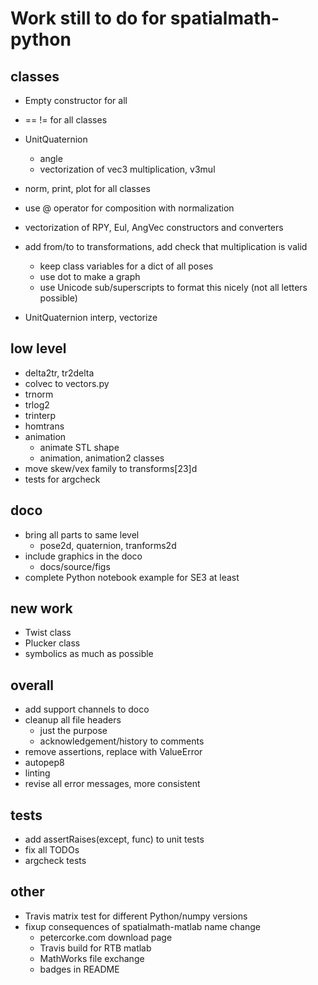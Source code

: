# Work still to do for spatialmath-python


## classes
* Empty constructor for all
* == != for all classes
* UnitQuaternion
  * angle
  * vectorization of vec3 multiplication, v3mul

* norm, print, plot for all classes
* use @ operator for composition with normalization
* vectorization of RPY, Eul, AngVec constructors and converters
* add from/to to transformations, add check that multiplication is valid
  * keep class variables for a dict of all poses
  * use dot to make a graph
  * use Unicode sub/superscripts to format this nicely (not all letters possible)
* UnitQuaternion interp, vectorize

## low level

* delta2tr, tr2delta
* colvec to vectors.py
* trnorm
* trlog2
* trinterp
* homtrans
* animation
  * animate STL shape
  * animation, animation2 classes
* move skew/vex family to transforms[23]d
* tests for argcheck

## doco
* bring all parts to same level
  * pose2d, quaternion, tranforms2d
* include graphics in the doco
  * docs/source/figs
* complete Python notebook example for SE3 at least


## new work
* Twist class
* Plucker class
* symbolics as much as possible

## overall
* add support channels to doco
* cleanup all file headers
  * just the purpose
  * acknowledgement/history to comments
* remove assertions, replace with ValueError
* autopep8
* linting
* revise all error messages, more consistent

## tests
* add assertRaises(except, func) to unit tests
* fix all TODOs
* argcheck tests

## other

* Travis matrix test for different Python/numpy versions
* fixup consequences of spatialmath-matlab name change
  * petercorke.com download page
  * Travis build for RTB matlab
  * MathWorks file exchange
  * badges in README

